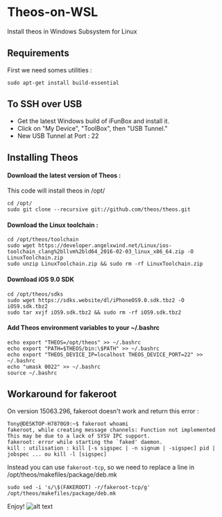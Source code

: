 # Theos-on-WSL
Install theos in Windows Subsystem for Linux

## Requirements
First we need somes utilities :
```
sudo apt-get install build-essential
```
## To SSH over USB
* Get the latest Windows build of iFunBox and install it.
* Click on "My Device", "ToolBox", then "USB Tunnel."
* New USB Tunnel at Port : 22

## Installing Theos
#### Download the latest version of Theos :
This code will install theos in /opt/
```
cd /opt/
sudo git clone --recursive git://github.com/theos/theos.git
```

#### Download the Linux toolchain :
```
cd /opt/theos/toolchain
sudo wget https://developer.angelxwind.net/Linux/ios-toolchain_clang%2bllvm%2bld64_2016-02-03_linux_x86_64.zip -O LinuxToolchain.zip
sudo unzip LinuxToolchain.zip && sudo rm -rf LinuxToolchain.zip
```

#### Download iOS 9.0 SDK
```
cd /opt/theos/sdks
sudo wget https://sdks.website/dl/iPhoneOS9.0.sdk.tbz2 -O iOS9.sdk.tbz2
sudo tar xvjf iOS9.sdk.tbz2 && sudo rm -rf iOS9.sdk.tbz2
```

#### Add Theos environment variables to your  ~/.bashrc
```
echo export "THEOS=/opt/theos" >> ~/.bashrc
echo export "PATH=$THEOS/bin:\$PATH" >> ~/.bashrc
echo export "THEOS_DEVICE_IP=localhost THEOS_DEVICE_PORT=22" >> ~/.bashrc
echo "umask 0022" >> ~/.bashrc
source ~/.bashrc
```
## Workaround for fakeroot
On version 15063.296, fakeroot doesn't work and return this error :
```
Tony@DESKTOP-H7870G9:~$ fakeroot whoami
fakeroot, while creating message channels: Function not implemented
This may be due to a lack of SYSV IPC support.
fakeroot: error while starting the `faked' daemon.
kill : utilisation : kill [-s sigspec | -n signum | -sigspec] pid | jobspec ... ou kill -l [sigspec]
```

Instead you can use  ```fakeroot-tcp```, so we need to replace a line in /opt/theos/makefiles/package/deb.mk
```
sudo sed -i 's/\$(FAKEROOT) -r/fakeroot-tcp/g'  /opt/theos/makefiles/package/deb.mk
```
Enjoy!
![alt text](https://akebu.github.io/cydia/wsl_working.PNG)
